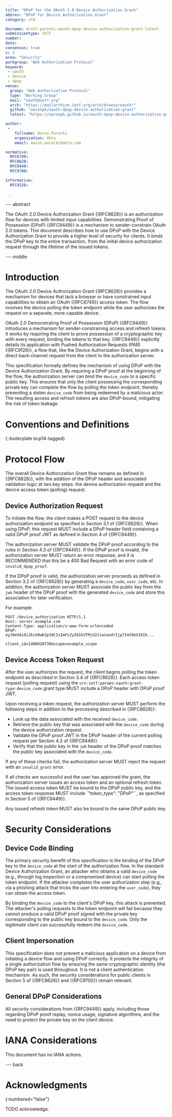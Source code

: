 ```yaml
---
title: "DPoP for the OAuth 2.0 Device Authorization Grant"
abbrev: "DPoP for Device Authorization Grant"
category: std

docname: draft-parecki-oauth-dpop-device-authorization-grant-latest
submissiontype: IETF
number:
date:
consensus: true
v: 3
area: "Security"
workgroup: "Web Authorization Protocol"
keyword:
 - oauth
 - device
 - dpop
venue:
  group: "Web Authorization Protocol"
  type: "Working Group"
  mail: "oauth@ietf.org"
  arch: "https://mailarchive.ietf.org/arch/browse/oauth/"
  github: "aaronpk/oauth-dpop-device-authorization-grant"
  latest: "https://aaronpk.github.io/oauth-dpop-device-authorization-grant/draft-parecki-oauth-dpop-device-authorization-grant.html"

author:
 -
    fullname: Aaron Parecki
    organization: Okta
    email: aaron.parecki@okta.com

normative:
  RFC6749:
  RFC8628:
  RFC9449:
  RFC9700:

informative:
  RFC9126:

...
```


--- abstract

The OAuth 2.0 Device Authorization Grant {{RFC8628}} is an
authorization flow for devices with limited input capabilities.
Demonstrating Proof of Possession (DPoP) {{RFC9449}} is a mechanism
to sender-constrain OAuth 2.0 tokens. This document describes how to
use DPoP with the Device Authorization Grant to provide a higher
level of security for clients. It binds the DPoP key to the entire transaction,
from the initial device authorization request through the lifetime of
the issued tokens.


--- middle

# Introduction

The OAuth 2.0 Device Authorization Grant {{RFC8628}} provides a mechanism
for devices that lack a browser or have constrained input capabilities
to obtain an OAuth {{RFC6749}} access token. The flow involves the device polling the token
endpoint while the user authorizes the request on a separate, more
capable device.

OAuth 2.0 Demonstrating Proof of Possession (DPoP) {{RFC9449}}
introduces a mechanism for sender-constraining access and refresh
tokens. It works by requiring the client to prove possession of a
cryptographic key with every request, binding the tokens to that key.
{{RFC9449}} explicitly details its application with Pushed Authorization
Requests (PAR) {{RFC9126}}, a flow that, like the Device Authorization
Grant, begins with a direct back-channel request from the client to the
authorization server.

This specification formally defines the mechanism of using DPoP with the Device
Authorization Grant. By requiring a DPoP proof at the beginning of the
flow, the authorization server can bind the `device_code` to a specific
public key. This ensures that only the client possessing the
corresponding private key can complete the flow by polling the token
endpoint, thereby preventing a stolen `device_code` from being redeemed
by a malicious actor. The resulting access and refresh tokens are also
DPoP-bound, mitigating the risk of token leakage.

# Conventions and Definitions

{::boilerplate bcp14-tagged}


# Protocol Flow

The overall Device Authorization Grant flow remains as defined in
{{RFC8628}}, with the addition of the DPoP header and associated
validation logic at two key steps: the device authorization request and
the device access token (polling) request.

## Device Authorization Request

To initiate the flow, the client makes a POST request to the device
authorization endpoint as specified in Section 3.1 of {{RFC8628}}. When
using DPoP, this request MUST include a DPoP header field containing a
valid DPoP proof JWT as defined in Section 4 of {{RFC9449}}.

The authorization server MUST validate the DPoP proof according to the
rules in Section 4.3 of {{RFC9449}}. If the DPoP proof is invalid, the
authorization server MUST return an error response, and it is
RECOMMENDED that this be a 400 Bad Request with an error code of
`invalid_dpop_proof`.

If the DPoP proof is valid, the authorization server proceeds as defined
in Section 3.2 of {{RFC8628}} by generating a `device_code`, `user_code`,
etc. In addition, the authorization server MUST associate the public key
from the `jwk` header of the DPoP proof with the generated `device_code`
and store this association for later verification.

For example:

```
POST /device_authorization HTTP/1.1
Host: server.example.com
Content-Type: application/x-www-form-urlencoded
DPoP: eyJ0eXAiOiJkcG9wK2p3dCIsImFsZyI6IkVTMjU2IiwiandrIjp7Imt0eSI6Ik...

client_id=1406020730&scope=example_scope
```

## Device Access Token Request

After the user authorizes the request, the client begins polling the
token endpoint as described in Section 3.4 of {{RFC8628}}. Each access
token request (polling request) using the
`urn:ietf:params:oauth:grant-type:device_code` grant type MUST include a
DPoP header with DPoP proof JWT.

Upon receiving a token request, the authorization server MUST perform
the following steps in addition to the processing described in {{RFC8628}}:

* Look up the data associated with the received `device_code`.
* Retrieve the public key that was associated with the `device_code` during the device authorization request.
* Validate the DPoP proof JWT in the DPoP header of the current polling request per Section 4.3 of {{RFC9449}}.
* Verify that the public key in the `jwk` header of the DPoP proof matches the public key associated with the `device_code`.

If any of these checks fail, the authorization server MUST reject
the request with an `invalid_grant` error.

If all checks are successful and the user has approved the grant, the
authorization server issues an access token and an optional refresh
token. The issued access token MUST be bound to the DPoP public key,
and the access token response MUST include `"token_type": "DPoP"``, as
specified in Section 5 of {{RFC9449}}.

Any issued refresh token MUST also be bound to the same DPoP public key.


# Security Considerations

## Device Code Binding

The primary security benefit of this specification is the binding of
the DPoP key to the `device_code` at the start of the authorization
flow. In the standard Device Authorization Grant, an attacker who obtains
a valid `device_code` (e.g., through log inspection or a compromised
device) can start polling the token endpoint. If the attacker completes
the user authorization step (e.g., via a phishing attack that tricks the
user into entering the `user_code`), they can obtain the access token.

By binding the `device_code` to the client's DPoP key, this attack is
prevented. The attacker's polling requests to the token endpoint will
fail because they cannot produce a valid DPoP proof signed with the
private key corresponding to the public key bound to the `device_code`.
Only the legitimate client can successfully redeem the `device_code`.

## Client Impersonation

This specification does not prevent a malicious application on a device
from initiating a device flow and using DPoP correctly. It protects the
integrity of a single authorization flow by ensuring the same cryptographic
identity (the DPoP key pair) is used throughout. It is not a client
authentication mechanism. As such, the security considerations for public
clients in Section 5 of {{RFC8628}} and {{RFC9700}} remain relevant.


## General DPoP Considerations

All security considerations from {{RFC9449}} apply, including those
regarding DPoP proof replay, nonce usage, signature algorithms, and the
need to protect the private key on the client device.


# IANA Considerations

This document has no IANA actions.


--- back

# Acknowledgments
{:numbered="false"}

TODO acknowledge.

